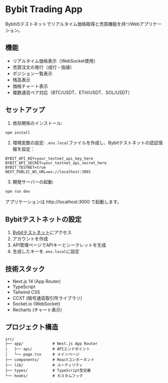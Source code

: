 # Bybit Trading App

Bybitのテストネットでリアルタイム価格取得と売買機能を持つWebアプリケーション。

## 機能

- リアルタイム価格表示（WebSocket使用）
- 売買注文の発行（成行・指値）
- ポジション一覧表示
- 残高表示
- 価格チャート表示
- 複数通貨ペア対応（BTC/USDT、ETH/USDT、SOL/USDT）

## セットアップ

1. 依存関係のインストール:
```bash
npm install
```

2. 環境変数の設定:
`.env.local`ファイルを作成し、Bybitテストネットの認証情報を設定：
```
BYBIT_API_KEY=your_testnet_api_key_here
BYBIT_API_SECRET=your_testnet_api_secret_here
BYBIT_TESTNET=true
NEXT_PUBLIC_WS_URL=ws://localhost:3001
```

3. 開発サーバーの起動:
```bash
npm run dev
```

アプリケーションは http://localhost:3000 で起動します。

## Bybitテストネットの設定

1. [Bybitテストネット](https://testnet.bybit.com/)にアクセス
2. アカウントを作成
3. API管理ページでAPIキーとシークレットを生成
4. 生成したキーを`.env.local`に設定

## 技術スタック

- Next.js 14 (App Router)
- TypeScript
- Tailwind CSS
- CCXT (暗号通貨取引所ライブラリ)
- Socket.io (WebSocket)
- Recharts (チャート表示)

## プロジェクト構造

```
src/
├── app/             # Next.js App Router
│   ├── api/         # APIエンドポイント
│   └── page.tsx     # メインページ
├── components/      # Reactコンポーネント
├── lib/             # ユーティリティ
├── types/           # TypeScript型定義
└── hooks/           # カスタムフック
```
